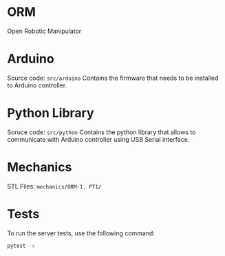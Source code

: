 # ORM
Open Robotic Manipulator

# Arduino
Source code: `src/arduino`
Contains the firmware that needs to be installed to Arduino controller.

# Python Library
Soruce code: `src/python`
Contains the python library that allows to communicate with Arduino controller using USB Serial interface. 

# Mechanics
STL Files: `mechanics/ORM-1. PT1/`

# Tests
To run the server tests, use the following command:

```bash
pytest -v